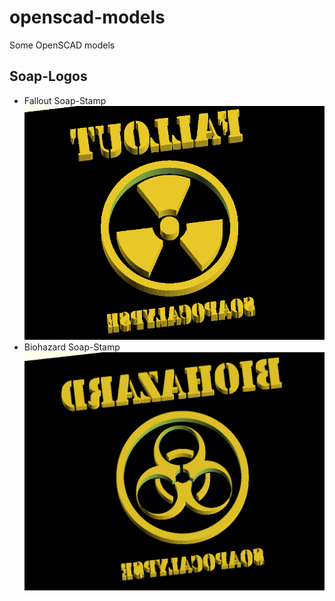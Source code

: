 # openscad-models
Some OpenSCAD models

## Soap-Logos

* Fallout Soap-Stamp ![Fallout](./soap-stamps/Fallout_preview.png)
* Biohazard Soap-Stamp ![Biohazard](./soap-stamps/Biohazard_preview.png)
